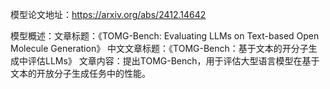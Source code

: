 模型论文地址：https://arxiv.org/abs/2412.14642

模型概述：文章标题：《TOMG-Bench: Evaluating LLMs on Text-based Open Molecule Generation》
中文文章标题：《TOMG-Bench：基于文本的开分子生成中评估LLMs》
文章内容：提出TOMG-Bench，用于评估大型语言模型在基于文本的开放分子生成任务中的性能。

